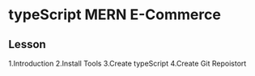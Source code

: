 # typeScript MERN E-Commerce

## Lesson
1.Introduction
2.Install Tools
3.Create typeScript 
4.Create Git Repoistort